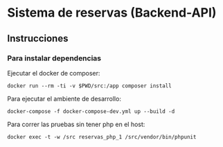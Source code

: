 # Sistema de reservas (Backend-API)
## Instrucciones
### Para instalar dependencias

Ejecutar el docker de composer:

```
docker run --rm -ti -v $PWD/src:/app composer install 
```

Para ejecutar el ambiente de desarrollo:

```
docker-compose -f docker-compose-dev.yml up --build -d
```

Para correr las pruebas sin tener php en el host:

```
docker exec -t -w /src reservas_php_1 /src/vendor/bin/phpunit
```